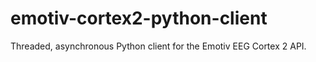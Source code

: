 # emotiv-cortex2-python-client
Threaded, asynchronous Python client for the Emotiv EEG Cortex 2 API.
